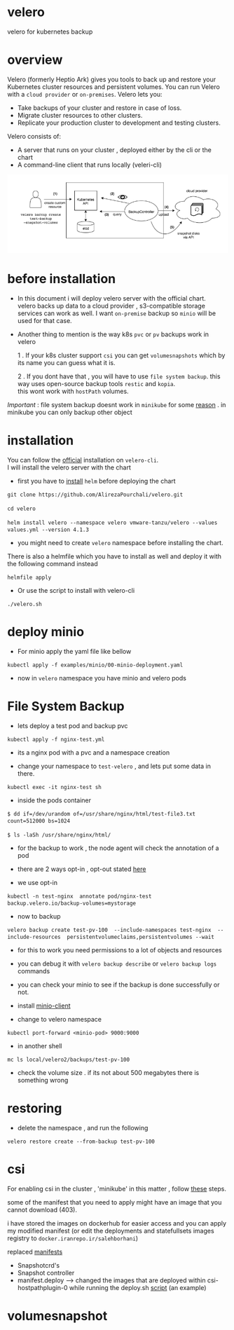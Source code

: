 # velero
velero for kubernetes backup     

# overview
Velero (formerly Heptio Ark) gives you tools to back up and restore your Kubernetes cluster resources and persistent volumes. You can run Velero with a `cloud provider` or `on-premises`. Velero lets you:

* Take backups of your cluster and restore in case of loss.
* Migrate cluster resources to other clusters.
* Replicate your production cluster to development and testing clusters.     

Velero consists of:

* A server that runs on your cluster , deployed either by the cli or the chart
* A command-line client that runs locally (veleri-cli)

![image](./resources/image.png)
# before installation
* In this document i will deploy velero server with the official chart.    
velero backs up data to a cloud provider , s3-compatible storage services can work as well. 
I want `on-premise` backup so `minio` will be used for that case.

* Another thing to mention is the way k8s `pvc` or `pv` backups work in velero    

    1 . If your k8s cluster support `csi` you can get `volumesnapshots` which by its name you can guess what it is.     
    
    2 . If you dont have that , you will have to use `file system backup`. this way uses open-source backup tools `restic` and `kopia`.    
    this wont work with `hostPath` volumes.

*Important* : file system backup doesnt work in `minikube` for some [reason](https://github.com/vmware-tanzu/velero/issues/5018#issuecomment-1158966805) . in minikube you can only backup other object     




# installation

You can follow the [official](https://velero.io/docs/v1.11/basic-install/) installation on `velero-cli`.    
I will install the velero server with the chart    

* first you have to [install](https://helm.sh/docs/intro/install/) `helm` before deploying the chart
```
git clone https://github.com/AlirezaPourchali/velero.git

cd velero

helm install velero --namespace velero vmware-tanzu/velero --values values.yml --version 4.1.3
```
* you might need to create `velero` namespace before installing the chart.

There is also a helmfile which you have to install as well and deploy it with the following command instead

```
helmfile apply
```
* Or use the script to install with velero-cli 
```
./velero.sh
```

# deploy minio
* For minio apply the yaml file like bellow

```
kubectl apply -f examples/minio/00-minio-deployment.yaml
```

* now in `velero` namespace you have minio and velero pods


# File System Backup

* lets deploy a test pod and backup pvc

```
kubectl apply -f nginx-test.yml
```

* its a nginx pod with a pvc and a namespace creation

* change your namespace to `test-velero` , and lets put some data in there.

```
kubectl exec -it nginx-test sh
```

* inside the pods container

```
$ dd if=/dev/urandom of=/usr/share/nginx/html/test-file3.txt count=512000 bs=1024

$ ls -laSh /usr/share/nginx/html/
```
* for the backup to work , the node agent will check the annotation of a pod

* there are 2 ways opt-in , opt-out stated [here](https://velero.io/docs/v1.11/file-system-backup/)

* we use opt-in 

```
kubectl -n test-nginx  annotate pod/nginx-test backup.velero.io/backup-volumes=mystorage
```

* now to backup 

```
velero backup create test-pv-100  --include-namespaces test-nginx  --include-resources  persistentvolumeclaims,persistentvolumes --wait
```
* for this to work you need permissions to a lot of objects and resources

* you can debug it with `velero backup describe` or `velero backup logs` commands 

* you can check your minio to see if the backup is done successfully or not.

* install [minio-client](https://min.io/docs/minio/linux/reference/minio-mc.html)

* change to velero namespace

```
kubectl port-forward <minio-pod> 9000:9000

```

* in another shell

```
mc ls local/velero2/backups/test-pv-100 
```
* check the volume size . if its not about 500 megabytes there is something wrong

# restoring 

* delete the namespace , and run the following 
```
velero restore create --from-backup test-pv-100 
```



# csi 

For enabling csi in the cluster , 'minikube' in this matter , follow [these](https://github.com/kubernetes-csi/csi-driver-host-path/blob/master/docs/deploy-1.17-and-later.md) steps.     

some of the manifest that you need to apply might have an image that you cannot download (403).    

i have stored the images on dockerhub for easier access and you can apply my modified manifest (or edit the deployments and statefullsets images registry to `docker.iranrepo.ir/salehborhani`)

replaced [manifests](./csi-manifest/)    
* Snapshotcrd's
* Snapshot controller
* manifest.deploy --> changed the images that are deployed within csi-hostpathplugin-0 while running the deploy.sh [script](https://github.com/kubernetes-csi/csi-driver-host-path/blob/master/deploy/kubernetes-1.24) (an example)


# volumesnapshot
